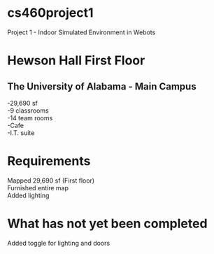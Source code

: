 # cs460project1
Project 1 - Indoor Simulated Environment in Webots

# Hewson Hall First Floor
## The University of Alabama - Main Campus
-29,690 sf\
-9 classrooms\
-14 team rooms\
-Cafe\
-I.T. suite

# Requirements
Mapped 29,690 sf (First floor)\
Furnished entire map\
Added lighting

# What has not yet been completed
Added toggle for lighting and doors

